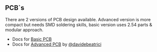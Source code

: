 ## PCB`s
There are 2 versions of PCB design available. Advanced version is more compact but needs SMD soldering skills, basic version uses 2.54 parts & modular approach. 
- Docs for [Basic PCB](basic/README.md)
- Docs for [Advanced PCB](advanced/README.md) by [@davidebeatrici](https://github.com/davidebeatrici)

